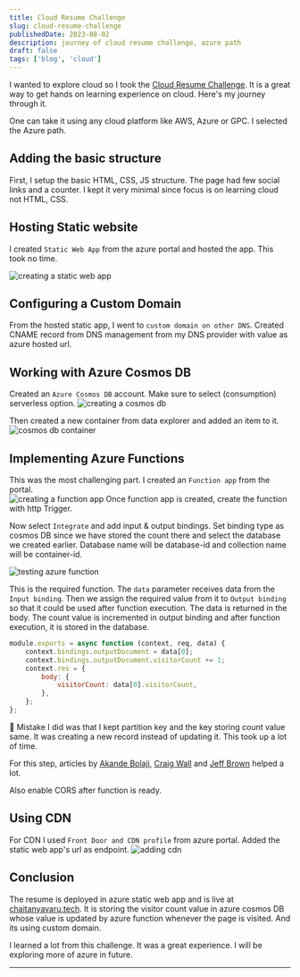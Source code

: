 ```yaml
---
title: Cloud Resume Challenge
slug: cloud-resume-challenge
publishedDate: 2023-08-02
description: journey of cloud resume challenge, azure path
draft: false
tags: ['blog', 'cloud']
---
```


I wanted to explore cloud so I took the [Cloud Resume Challenge][crc]. It is a great way to get hands on learning experience on cloud. Here's my journey through it.

One can take it using any cloud platform like AWS, Azure or GPC. I selected the Azure path.

## Adding the basic structure

First, I setup the basic HTML, CSS, JS structure. The page had few social links and a counter. I kept it very minimal since focus is on learning cloud not HTML, CSS.

## Hosting Static website

I created `Static Web App` from the azure portal and hosted the app. This took no time.

![creating a static web app][staticwebapp]

## Configuring a Custom Domain

From the hosted static app, I went to `custom domain on other DNS`. Created CNAME record from DNS management from my DNS provider with value as azure hosted url.

## Working with Azure Cosmos DB

Created an `Azure Cosmos DB` account. Make sure to select (consumption) serverless option.
![creating a cosmos db][cosmosdb]

Then created a new container from data explorer and added an item to it.  
![cosmos db container][cosmosdbcontainer]

## Implementing Azure Functions

This was the most challenging part. I created an `Function app` from the portal.  
![creating a function app][azurefunctionapp]
Once function app is created, create the function with http Trigger.

Now select `Integrate` and add input & output bindings. Set binding type as cosmos DB since we have stored the count there and select the database we created earlier. Database name will be database-id and collection name will be container-id.

![testing azure function][testingfunction]

This is the required function. The `data` parameter receives data from the `Input binding`. Then we assign the required value from it to `Output binding` so that it could be used after function execution. The data is returned in the body. The count value is incremented in output binding and after function execution, it is stored in the database.

```js
module.exports = async function (context, req, data) {
    context.bindings.outputDocument = data[0];
    context.bindings.outputDocument.visitorCount += 1;
    context.res = {
        body: {
            visitorCount: data[0].visitorCount,
        },
    };
};
```

🚨 Mistake I did was that I kept partition key and the key storing count value same. It was creating a new record instead of updating it. This took up a lot of time.

For this step, articles by [Akande Bolaji][akande], [Craig Wall][craig] and [Jeff Brown][jeff] helped a lot.

Also enable CORS after function is ready.

## Using CDN

For CDN I used `Front Door and CDN profile` from azure portal. Added the static web app's url as endpoint.
![adding cdn][addingcdn]

## Conclusion

The resume is deployed in azure static web app and is live at [chaitanyavaru.tech][hokage]. It is storing the visitor count value in azure cosmos DB whose value is updated by azure function whenever the page is visited. And its using custom domain.

I learned a lot from this challenge. It was a great experience. I will be exploring more of azure in future.

---

[crc]: https://cloudresumechallenge.dev/docs/the-challenge
[staticwebapp]: https://res.cloudinary.com/dmtacem5p/image/upload/v1690988090/blog/azure_static.png
[cosmosdb]: https://res.cloudinary.com/dmtacem5p/image/upload/v1690988090/blog/azure_cosmos_db.png
[cosmosdbcontainer]: https://res.cloudinary.com/dmtacem5p/image/upload/v1690987171/blog/cosmos_db_container.png
[azurefunctionapp]: https://res.cloudinary.com/dmtacem5p/image/upload/v1690988090/blog/azure_function.png
[testingfunction]: https://res.cloudinary.com/dmtacem5p/image/upload/v1690988090/blog/azure_function_testing.png
[addingcdn]: https://res.cloudinary.com/dmtacem5p/image/upload/v1690987170/blog/azure_cdn.png
[akande]: https://dev.to/therealbolaji/creating-a-serverless-resume-with-visitor-counter-in-azure-3f78
[craig]: https://craigtwall.com/azure-cloud-resume-challenge
[jeff]: https://jeffbrown.tech/azure-cloud-resume-challenge-part-1
[hokage]: https://www.chaitanyavaru.tech
